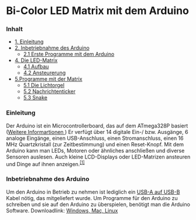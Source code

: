 <h1> Bi-Color LED Matrix mit dem Arduino </h1>

<h3> Inhalt </h3>
<ul style="list-stlye-type:none">
<li><a href="#Einl">1. Einleitung</a></li>
<li><a href="#IBNA">2. Inbetriebnahme des Arduino</a>
<ul>
<li><a href="#3">2.1 Erste Programme mit dem Arduino</a></li>
</ul>
</li>
<li><a href="#4">4. Die LED-Matrix</a>
<ul> 
<li><a href="#41">4.1 Aufbau </a></li>
<li><a href="42">4.2 Ansteurerung </a></li>
</ul> 
</li>
<li><a href="#5">5.Programme mit der Matrix</a>
<ul>
<li><a href="#51">5.1 Die Lichtorgel </a></li>
<li><a href="#52">5.2 Nachrichtenticker</a></li>
<li><a href="#53">5.3 Snake </a></li>
</ul>
</li>
</ul>

<h3 id="Einl">Einleitung </h3>
<p>
Der Arduino ist ein Microcontrollerboard, das auf dem ATmega328P basiert (<a href ="http://www.atmel.com/images/Atmel-8271-8-bit-AVR-Microcontroller-ATmega48A-48PA-88A-88PA-168A-168PA-328-328P_datasheet_Complete.pdf">Weitere Informartionen </a>) Er verfügt über 14 digitale Ein-/ bzw. Ausgänge, 6 analoge Eingänge, einen USB-Anschluss, einen Stromanschluss, einen 16 MHz Quartzkristall (zur Zeitbestimmung) und einen Reset-Knopf. Mit dem Arduino kann man LEDs, Motoren oder ähnliches anschließen und diverse Sensoren auslesen. Auch kleine LCD-Displays oder LED-Matrizen ansteuren und Dinge auf ihnen anzeigen.<sup><a href="#A1">[1]</a></sup>
</p>
<h3 id="IBNA">Inbetriebnahme des Arduino </h3>
<p>
Um den Arduino in Betrieb zu nehmen ist lediglich ein <a href = "https://img.conrad.de/medias/global/ce/9000_9999/9800/9860/9868/986899_LB_00_FB.EPS_1000.jpgUSB-A">USB-A auf USB-B </a> Kabel nötig, das mitgeliefert wurde. Um Programme für den Arduino zu schreiben und sie auf den Arduino zu überspielen, benötigt man die Arduino Software. Downloadlink: <a href = "https://www.arduino.cc/download_handler.php">Windows, </a> <a href = "https://www.arduino.cc/download_handler.php">Mac, </a> <a href = "https://www.arduino.cc/download_handler.php">Linux </a>
</p>
